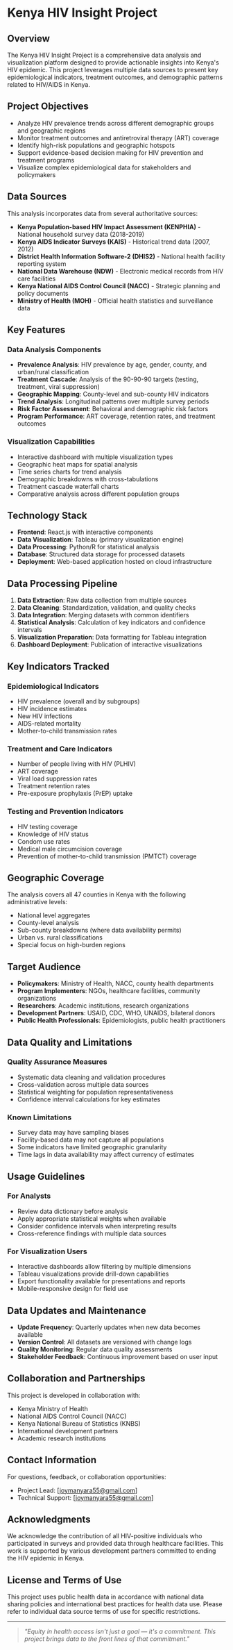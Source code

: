 # Kenya HIV Insight Project

## Overview

The Kenya HIV Insight Project is a comprehensive data analysis and visualization platform designed to provide actionable insights into Kenya's HIV epidemic. This project leverages multiple data sources to present key epidemiological indicators, treatment outcomes, and demographic patterns related to HIV/AIDS in Kenya.

## Project Objectives

- Analyze HIV prevalence trends across different demographic groups and geographic regions
- Monitor treatment outcomes and antiretroviral therapy (ART) coverage
- Identify high-risk populations and geographic hotspots
- Support evidence-based decision making for HIV prevention and treatment programs
- Visualize complex epidemiological data for stakeholders and policymakers

## Data Sources

This analysis incorporates data from several authoritative sources:

- **Kenya Population-based HIV Impact Assessment (KENPHIA)** - National household survey data (2018-2019)
- **Kenya AIDS Indicator Surveys (KAIS)** - Historical trend data (2007, 2012)
- **District Health Information Software-2 (DHIS2)** - National health facility reporting system
- **National Data Warehouse (NDW)** - Electronic medical records from HIV care facilities
- **Kenya National AIDS Control Council (NACC)** - Strategic planning and policy documents
- **Ministry of Health (MOH)** - Official health statistics and surveillance data

## Key Features

### Data Analysis Components
- **Prevalence Analysis**: HIV prevalence by age, gender, county, and urban/rural classification
- **Treatment Cascade**: Analysis of the 90-90-90 targets (testing, treatment, viral suppression)
- **Geographic Mapping**: County-level and sub-county HIV indicators
- **Trend Analysis**: Longitudinal patterns over multiple survey periods
- **Risk Factor Assessment**: Behavioral and demographic risk factors
- **Program Performance**: ART coverage, retention rates, and treatment outcomes

### Visualization Capabilities
- Interactive dashboard with multiple visualization types
- Geographic heat maps for spatial analysis
- Time series charts for trend analysis
- Demographic breakdowns with cross-tabulations
- Treatment cascade waterfall charts
- Comparative analysis across different population groups

## Technology Stack

- **Frontend**: React.js with interactive components
- **Data Visualization**: Tableau (primary visualization engine)
- **Data Processing**: Python/R for statistical analysis
- **Database**: Structured data storage for processed datasets
- **Deployment**: Web-based application hosted on cloud infrastructure

## Data Processing Pipeline

1. **Data Extraction**: Raw data collection from multiple sources
2. **Data Cleaning**: Standardization, validation, and quality checks
3. **Data Integration**: Merging datasets with common identifiers
4. **Statistical Analysis**: Calculation of key indicators and confidence intervals
5. **Visualization Preparation**: Data formatting for Tableau integration
6. **Dashboard Deployment**: Publication of interactive visualizations

## Key Indicators Tracked

### Epidemiological Indicators
- HIV prevalence (overall and by subgroups)
- HIV incidence estimates
- New HIV infections
- AIDS-related mortality
- Mother-to-child transmission rates

### Treatment and Care Indicators
- Number of people living with HIV (PLHIV)
- ART coverage
- Viral load suppression rates
- Treatment retention rates
- Pre-exposure prophylaxis (PrEP) uptake

### Testing and Prevention Indicators
- HIV testing coverage
- Knowledge of HIV status
- Condom use rates
- Medical male circumcision coverage
- Prevention of mother-to-child transmission (PMTCT) coverage

## Geographic Coverage

The analysis covers all 47 counties in Kenya with the following administrative levels:
- National level aggregates
- County-level analysis
- Sub-county breakdowns (where data availability permits)
- Urban vs. rural classifications
- Special focus on high-burden regions

## Target Audience

- **Policymakers**: Ministry of Health, NACC, county health departments
- **Program Implementers**: NGOs, healthcare facilities, community organizations
- **Researchers**: Academic institutions, research organizations
- **Development Partners**: USAID, CDC, WHO, UNAIDS, bilateral donors
- **Public Health Professionals**: Epidemiologists, public health practitioners

## Data Quality and Limitations

### Quality Assurance Measures
- Systematic data cleaning and validation procedures
- Cross-validation across multiple data sources
- Statistical weighting for population representativeness
- Confidence interval calculations for key estimates

### Known Limitations
- Survey data may have sampling biases
- Facility-based data may not capture all populations
- Some indicators have limited geographic granularity
- Time lags in data availability may affect currency of estimates

## Usage Guidelines

### For Analysts
- Review data dictionary before analysis
- Apply appropriate statistical weights when available
- Consider confidence intervals when interpreting results
- Cross-reference findings with multiple data sources

### For Visualization Users
- Interactive dashboards allow filtering by multiple dimensions
- Tableau visualizations provide drill-down capabilities
- Export functionality available for presentations and reports
- Mobile-responsive design for field use

## Data Updates and Maintenance

- **Update Frequency**: Quarterly updates when new data becomes available
- **Version Control**: All datasets are versioned with change logs
- **Quality Monitoring**: Regular data quality assessments
- **Stakeholder Feedback**: Continuous improvement based on user input

## Collaboration and Partnerships

This project is developed in collaboration with:
- Kenya Ministry of Health
- National AIDS Control Council (NACC)
- Kenya National Bureau of Statistics (KNBS)
- International development partners
- Academic research institutions

## Contact Information

For questions, feedback, or collaboration opportunities:
- Project Lead: [joymanyara55@gmail.com]
- Technical Support: [joymanyara55@gmail.com]


## Acknowledgments

We acknowledge the contribution of all HIV-positive individuals who participated in surveys and provided data through healthcare facilities. This work is supported by various development partners committed to ending the HIV epidemic in Kenya.

## License and Terms of Use

This project uses public health data in accordance with national data sharing policies and international best practices for health data use. Please refer to individual data source terms of use for specific restrictions.


---

> _"Equity in health access isn't just a goal — it's a commitment. This project brings data to the front lines of that commitment."_



